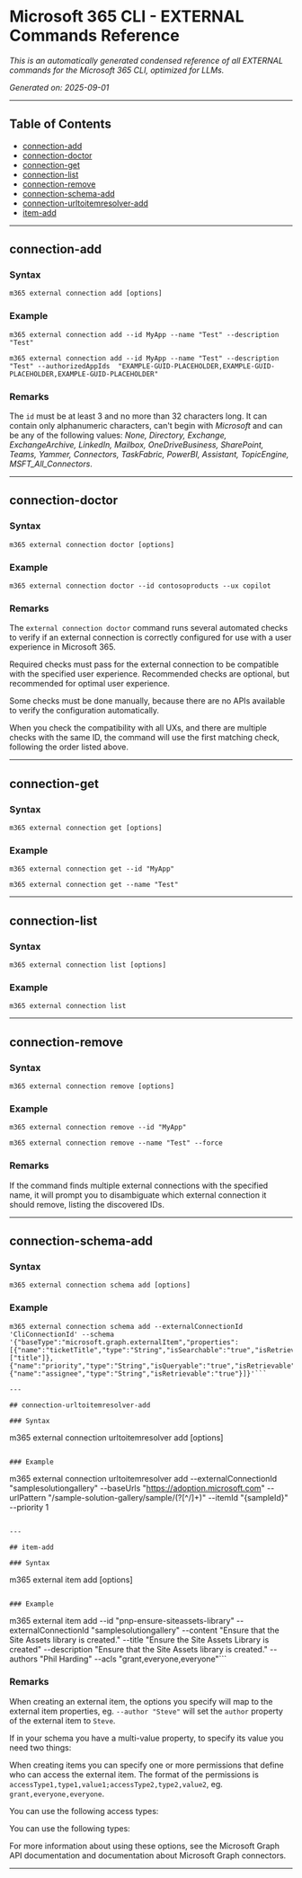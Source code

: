 <!-- DISCLAIMER: All secrets, passwords, and sensitive values in this document are examples only and not real credentials. -->
# Microsoft 365 CLI - EXTERNAL Commands Reference

*This is an automatically generated condensed reference of all EXTERNAL commands for the Microsoft 365 CLI, optimized for LLMs.*

*Generated on: 2025-09-01*

---

## Table of Contents

- [connection-add](#connection-add)
- [connection-doctor](#connection-doctor)
- [connection-get](#connection-get)
- [connection-list](#connection-list)
- [connection-remove](#connection-remove)
- [connection-schema-add](#connection-schema-add)
- [connection-urltoitemresolver-add](#connection-urltoitemresolver-add)
- [item-add](#item-add)

---

## connection-add

### Syntax
```
m365 external connection add [options]
```

### Example
```
m365 external connection add --id MyApp --name "Test" --description "Test"

m365 external connection add --id MyApp --name "Test" --description "Test" --authorizedAppIds  "EXAMPLE-GUID-PLACEHOLDER,EXAMPLE-GUID-PLACEHOLDER,EXAMPLE-GUID-PLACEHOLDER"

```

### Remarks
The `id` must be at least 3 and no more than 32 characters long. It can contain only alphanumeric characters, can't begin with _Microsoft_ and can be any of the following values: *None, Directory, Exchange, ExchangeArchive, LinkedIn, Mailbox, OneDriveBusiness, SharePoint, Teams, Yammer, Connectors, TaskFabric, PowerBI, Assistant, TopicEngine, MSFT_All_Connectors*.



---

## connection-doctor

### Syntax
```
m365 external connection doctor [options]
```

### Example
```
m365 external connection doctor --id contosoproducts --ux copilot

```

### Remarks
The `external connection doctor` command runs several automated checks to verify if an external connection is correctly configured for use with a user experience in Microsoft 365.

Required checks must pass for the external connection to be compatible with the specified user experience. Recommended checks are optional, but recommended for optimal user experience.

Some checks must be done manually, because there are no APIs available to verify the configuration automatically.

When you check the compatibility with all UXs, and there are multiple checks with the same ID, the command will use the first matching check, following the order listed above.



---

## connection-get

### Syntax
```
m365 external connection get [options]
```

### Example
```
m365 external connection get --id "MyApp"

m365 external connection get --name "Test"

```

---

## connection-list

### Syntax
```
m365 external connection list [options]
```

### Example
```
m365 external connection list

```

---

## connection-remove

### Syntax
```
m365 external connection remove [options]
```

### Example
```
m365 external connection remove --id "MyApp"

m365 external connection remove --name "Test" --force

```

### Remarks
If the command finds multiple external connections with the specified name, it will prompt you to disambiguate which external connection it should remove, listing the discovered IDs.



---

## connection-schema-add

### Syntax
```
m365 external connection schema add [options]
```

### Example
```
m365 external connection schema add --externalConnectionId 'CliConnectionId' --schema '{"baseType":"microsoft.graph.externalItem","properties":[{"name":"ticketTitle","type":"String","isSearchable":"true","isRetrievable":"true","labels":["title"]},{"name":"priority","type":"String","isQueryable":"true","isRetrievable":"true","isSearchable":"false"},{"name":"assignee","type":"String","isRetrievable":"true"}]}'```

---

## connection-urltoitemresolver-add

### Syntax
```
m365 external connection urltoitemresolver add [options]
```

### Example
```
m365 external connection urltoitemresolver add --externalConnectionId "samplesolutiongallery" --baseUrls "https://adoption.microsoft.com" --urlPattern "/sample-solution-gallery/sample/(?<sampleId>[^/]+)" --itemId "{sampleId}" --priority 1

```

---

## item-add

### Syntax
```
m365 external item add [options]
```

### Example
```
m365 external item add --id "pnp-ensure-siteassets-library" --externalConnectionId "samplesolutiongallery" --content "Ensure that the Site Assets library is created." --title "Ensure the Site Assets Library is created" --description "Ensure that the Site Assets library is created." --authors "Phil Harding" --acls "grant,everyone,everyone"```

### Remarks
When creating an external item, the options you specify will map to the external item properties, eg. `--author "Steve"` will set the `author` property of the external item to `Steve`.

If in your schema you have a multi-value property, to specify its value you need two things:

When creating items you can specify one or more permissions that define who can access the external item. The format of the permissions is `accessType1,type1,value1;accessType2,type2,value2`, eg. `grant,everyone,everyone`.

You can use the following access types:

You can use the following types:

For more information about using these options, see the Microsoft Graph API documentation and documentation about Microsoft Graph connectors.



---
